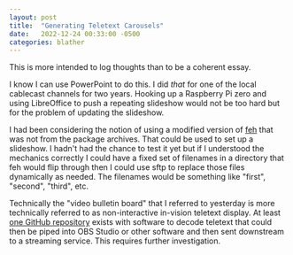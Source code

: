 ```yaml
---
layout: post
title:  "Generating Teletext Carousels"
date:   2022-12-24 00:33:00 -0500
categories: blather
---
```

This is more intended to log thoughts than to be a coherent essay.

I know I can use PowerPoint to do this.  I did *that* for one of the local cablecast channels for two years.  Hooking up a Raspberry Pi zero and using LibreOffice to push a repeating slideshow would not be too hard but for the problem of updating the slideshow.

I had been considering the notion of using a modified version of [feh](http://web.archive.org/web/20221222032104/https://feh.finalrewind.org/) that was not from the package archives.  That could be used to set up a slideshow.  I hadn't had the chance to test it yet but if I understood the mechanics correctly I could have a fixed set of filenames in a directory that feh would flip through then I could use sftp to replace those files dynamically as needed.  The filenames would be something like "first", "second", "third", etc.

Technically the "video bulletin board" that I referred to yesterday is more technically referred to as non-interactive in-vision teletext display.  At least [one GitHub repository](https://github.com/peterkvt80/vbit-iv) exists with software to decode teletext that could then be piped into OBS Studio or other software and then sent downstream to a streaming service.  This requires further investigation.
